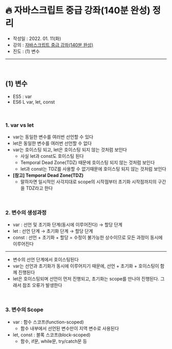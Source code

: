 # 🔥 자바스크립트 중급 강좌(140분 완성) 정리

- 작성일 : 2022. 01. 11(화)
- 강의 : <a href="https://youtu.be/4_WLS9Lj6n4">자바스크립트 중급 강좌(140분 완성)</a>
- 진도 : (1) 변수

<hr>
<br>

## (1) 변수
- ES5 : var
- ES6 L var, let, const

<br>

### **1. var vs let**
- var는 동일한 변수를 여러번 선언할 수 있다
- let은 동일한 변수를 여러번 선언할 수 없다
- var는 호이스팅 되고, let은 호이스팅 되지 않는 것처럼 보인다
    - 사실 let과 const도 호이스팅 된다
    - Temporal Dead Zone(TDZ) 때문에 호이스팅 되지 않는 것처럼 보인다
    - let과 const는 TDZ를 사용할 수 없기때문에 호이스팅 되지 않는 것처럼 보인다
- **[참고] Temporal Dead Zone(TDZ)**
    - 말하자면 일시적인 사각지대로 scope의 시작점부터 초기화 시작점까지의 구간을 TDZ라고 한다

<br>

### **2. 변수의 생성과정**
- var : 선언 및 초기화 단계(동시에 이루어진다) → 할당 단계
- let : 선언 단계 → 초기화 단계 → 할당 단계
- const : 선언 + 초기화 + 할당 = 수정이 불가능한 상수이므로 모든 과정이 동시에 이루어진다
<hr>

- 변수의 선언 단계에서 호이스팅된다
- var는 선언과 초기화가 동시에 이루어지기 때문에, 선언 + 초기화 + 호이스팅이 함께 진행된다
- let은 호이스팅되며 선언이 먼저 진행되고, 초기화는 scope를 만나야 진행된다. 그래서 참조 오류가 발생한다

<br>

### **3. 변수의 Scope**
- var : 함수 스코프(function-scoped)
    - 함수 내부에서 선언된 변수만이 지역 변수로 사용된다
- let, const : 블록 스코프(block-scoped) 
    - 함수, if문, while문, try/catch문 등


